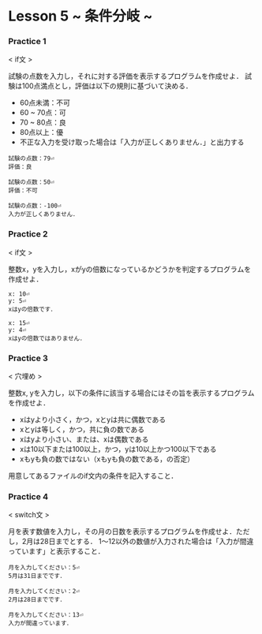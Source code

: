 # Lesson 5 ~ 条件分岐 ~

### Practice 1
< if文 >

試験の点数を入力し，それに対する評価を表示するプログラムを作成せよ．
試験は100点満点とし，評価は以下の規則に基づいて決める．

- 60点未満：不可
- 60 ~ 70点：可
- 70 ~ 80点：良
- 80点以上：優
- 不正な入力を受け取った場合は「入力が正しくありません．」と出力する

```
試験の点数：79⏎
評価：良
```
```
試験の点数：50⏎
評価：不可
```
```
試験の点数：-100⏎
入力が正しくありません．
```

### Practice 2
< if文 >

整数x，yを入力し，xがyの倍数になっているかどうかを判定するプログラムを作成せよ．

```
x: 10⏎
y: 5⏎
xはyの倍数です．
```
```
x: 15⏎
y: 4⏎
xはyの倍数ではありません．
```


### Practice 3
< 穴埋め >

整数x, yを入力し，以下の条件に該当する場合にはその旨を表示するプログラムを作成せよ．
- xはyより小さく，かつ，xとyは共に偶数である
- xとyは等しく，かつ，共に負の数である
- xはyより小さい、または、xは偶数である
- xは10以下または100以上，かつ，yは10以上かつ100以下である
- xもyも負の数ではない（xもyも負の数である，の否定）

用意してあるファイルのif文内の条件を記入すること．

### Practice 4
< switch文 >

月を表す数値を入力し，その月の日数を表示するプログラムを作成せよ．ただし，2月は28日までとする．
1～12以外の数値が入力された場合は「入力が間違っています」と表示すること．

```
月を入力してください：5⏎
5月は31日までです．
```
```
月を入力してください：2⏎
2月は28日までです．
```
```
月を入力してください：13⏎
入力が間違っています．
```
